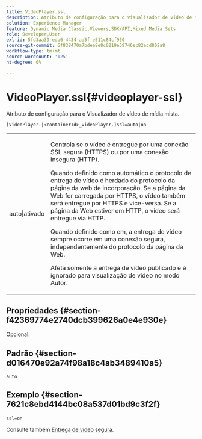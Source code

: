 ```yaml
---
title: VideoPlayer.ssl
description: Atributo de configuração para o Visualizador de vídeo de mídia mista.
solution: Experience Manager
feature: Dynamic Media Classic,Viewers,SDK/API,Mixed Media Sets
role: Developer,User
exl-id: 5fd3aa39-edb0-4434-aa5f-e511c84cf950
source-git-commit: 6f838470a7bdea8e8c0219e59746ec82ecd802a8
workflow-type: tm+mt
source-wordcount: '125'
ht-degree: 0%

---
```


# VideoPlayer.ssl{#videoplayer-ssl}

Atributo de configuração para o Visualizador de vídeo de mídia mista.

<!-- >[!NOTE]
>
>This configuration attribute only applies to AEM 6.2 with installation of [Feature Pack NPR-13480](https://www.adobeaemcloud.com/content/marketplace/marketplaceProxy.html?packagePath=/content/companies/public/adobe/packages/cq620/featurepack/cq-6.2.0-featurepack-13480) and to AEM 6.1 with installation of [Feature Pack NPR-15011](https://www.adobeaemcloud.com/content/marketplace/marketplaceProxy.html?packagePath=/content/companies/public/adobe/packages/cq610/featurepack/cq-6.1.0-featurepack-15011). -->

`[VideoPlayer.|<containerId>_videoPlayer.]ssl=auto|on`

<table id="table_C616483932C2482CA9794DDD7313FD7C"> 
 <tbody> 
  <tr> 
   <td colname="col1"> <p> <span class="codeph"> auto|ativado</span> </p> </td> 
   <td colname="col2"> <p> Controla se o vídeo é entregue por uma conexão SSL segura (HTTPS) ou por uma conexão insegura (HTTP). </p> <p>Quando definido como <span class="codeph"> automático</span> o protocolo de entrega de vídeo é herdado do protocolo da página da web de incorporação. Se a página da Web for carregada por HTTPS, o vídeo também será entregue por HTTPS e vice-versa. Se a página da Web estiver em HTTP, o vídeo será entregue via HTTP. </p> <p>Quando definido como <span class="codeph"> em</span>, a entrega de vídeo sempre ocorre em uma conexão segura, independentemente do protocolo da página da Web. </p> <p>Afeta somente a entrega de vídeo publicado e é ignorado para visualização de vídeo no modo Autor. </p> </td> 
  </tr> 
 </tbody> 
</table>

## Propriedades {#section-f42369774e2740dcb399626a0e4e930e}

Opcional.

## Padrão {#section-d016470e92a74f98a18c4ab3489410a5}

`auto`

## Exemplo {#section-7621c8ebd4144bc08a537d01bd9c3f2f}

```
ssl=on
```

<!--<a id="section_5943AC73316749C68761FF7F74DA7547"></a>-->

Consulte também [Entrega de vídeo segura](../../../c-html5-s7-aem-asset-viewers/c-html5-mixedmedia-viewer-about/c-html5-mixedmedia-viewer-securevideodelivery.md#concept-4d155111df9f469aa6c6d7b41e959dcb).
